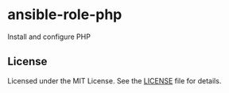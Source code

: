 # ansible-role-php

Install and configure PHP

## License

Licensed under the MIT License. See the [LICENSE](LICENSE) file for details.
